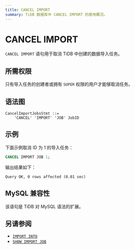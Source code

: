 ```yaml
---
title: CANCEL IMPORT
summary: TiDB 数据库中 CANCEL IMPORT 的使用概况。
---
```


# CANCEL IMPORT

`CANCEL IMPORT` 语句用于取消 TiDB 中创建的数据导入任务。

## 所需权限

只有导入任务的创建者或拥有 `SUPER` 权限的用户才能够取消任务。

## 语法图

```ebnf+diagram
CancelImportJobsStmt ::=
    'CANCEL' 'IMPORT' 'JOB' JobID
```

## 示例

下面示例取消 ID 为 1 的导入任务：

```sql
CANCEL IMPORT JOB 1;
```

输出结果如下：

```
Query OK, 0 rows affected (0.01 sec)
```

## MySQL 兼容性

该语句是 TiDB 对 MySQL 语法的扩展。

## 另请参阅

* [`IMPORT INTO`](/sql-statements/sql-statement-import-into.md)
* [`SHOW IMPORT JOB`](/sql-statements/sql-statement-show-import-job.md)

